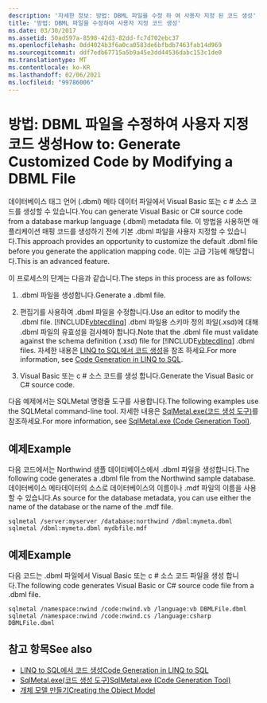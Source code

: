 ```yaml
---
description: '자세한 정보: 방법: DBML 파일을 수정 하 여 사용자 지정 된 코드 생성'
title: '방법: DBML 파일을 수정하여 사용자 지정 코드 생성'
ms.date: 03/30/2017
ms.assetid: 50ad597a-8598-42d3-82dd-fc7d702ebc37
ms.openlocfilehash: 0dd4024b3f6a0ca0583de6bfbdb7463fab14d969
ms.sourcegitcommit: ddf7edb67715a5b9a45e3dd44536dabc153c1de0
ms.translationtype: MT
ms.contentlocale: ko-KR
ms.lasthandoff: 02/06/2021
ms.locfileid: "99786006"
---
```

# <a name="how-to-generate-customized-code-by-modifying-a-dbml-file"></a><span data-ttu-id="87b5d-103">방법: DBML 파일을 수정하여 사용자 지정 코드 생성</span><span class="sxs-lookup"><span data-stu-id="87b5d-103">How to: Generate Customized Code by Modifying a DBML File</span></span>

<span data-ttu-id="87b5d-104">데이터베이스 태그 언어 (.dbml) 메타 데이터 파일에서 Visual Basic 또는 c # 소스 코드를 생성할 수 있습니다.</span><span class="sxs-lookup"><span data-stu-id="87b5d-104">You can generate Visual Basic or C# source code from a database markup language (.dbml) metadata file.</span></span> <span data-ttu-id="87b5d-105">이 방법을 사용하면 애플리케이션 매핑 코드를 생성하기 전에 기본 .dbml 파일을 사용자 지정할 수 있습니다.</span><span class="sxs-lookup"><span data-stu-id="87b5d-105">This approach provides an opportunity to customize the default .dbml file before you generate the application mapping code.</span></span> <span data-ttu-id="87b5d-106">이는 고급 기능에 해당합니다.</span><span class="sxs-lookup"><span data-stu-id="87b5d-106">This is an advanced feature.</span></span>  
  
 <span data-ttu-id="87b5d-107">이 프로세스의 단계는 다음과 같습니다.</span><span class="sxs-lookup"><span data-stu-id="87b5d-107">The steps in this process are as follows:</span></span>  
  
1. <span data-ttu-id="87b5d-108">.dbml 파일을 생성합니다.</span><span class="sxs-lookup"><span data-stu-id="87b5d-108">Generate a .dbml file.</span></span>  
  
2. <span data-ttu-id="87b5d-109">편집기를 사용하여 .dbml 파일을 수정합니다.</span><span class="sxs-lookup"><span data-stu-id="87b5d-109">Use an editor to modify the .dbml file.</span></span> <span data-ttu-id="87b5d-110">[!INCLUDE[vbtecdlinq](../../../../../../includes/vbtecdlinq-md.md)] .dbml 파일용 스키마 정의 파일(.xsd)에 대해 .dbml 파일의 유효성을 검사해야 합니다.</span><span class="sxs-lookup"><span data-stu-id="87b5d-110">Note that the .dbml file must validate against the schema definition (.xsd) file for [!INCLUDE[vbtecdlinq](../../../../../../includes/vbtecdlinq-md.md)] .dbml files.</span></span> <span data-ttu-id="87b5d-111">자세한 내용은 [LINQ to SQL에서 코드 생성](code-generation-in-linq-to-sql.md)을 참조 하세요.</span><span class="sxs-lookup"><span data-stu-id="87b5d-111">For more information, see [Code Generation in LINQ to SQL](code-generation-in-linq-to-sql.md).</span></span>  
  
3. <span data-ttu-id="87b5d-112">Visual Basic 또는 c # 소스 코드를 생성 합니다.</span><span class="sxs-lookup"><span data-stu-id="87b5d-112">Generate the Visual Basic or C# source code.</span></span>  
  
 <span data-ttu-id="87b5d-113">다음 예제에서는 SQLMetal 명령줄 도구를 사용합니다.</span><span class="sxs-lookup"><span data-stu-id="87b5d-113">The following examples use the SQLMetal command-line tool.</span></span> <span data-ttu-id="87b5d-114">자세한 내용은 [SqlMetal.exe(코드 생성 도구)](../../../../tools/sqlmetal-exe-code-generation-tool.md)를 참조하세요.</span><span class="sxs-lookup"><span data-stu-id="87b5d-114">For more information, see [SqlMetal.exe (Code Generation Tool)](../../../../tools/sqlmetal-exe-code-generation-tool.md).</span></span>  
  
## <a name="example"></a><span data-ttu-id="87b5d-115">예제</span><span class="sxs-lookup"><span data-stu-id="87b5d-115">Example</span></span>  

 <span data-ttu-id="87b5d-116">다음 코드에서는 Northwind 샘플 데이터베이스에서 .dbml 파일을 생성합니다.</span><span class="sxs-lookup"><span data-stu-id="87b5d-116">The following code generates a .dbml file from the Northwind sample database.</span></span> <span data-ttu-id="87b5d-117">데이터베이스 메타데이터의 소스로 데이터베이스의 이름이나 .mdf 파일의 이름을 사용할 수 있습니다.</span><span class="sxs-lookup"><span data-stu-id="87b5d-117">As source for the database metadata, you can use either the name of the database or the name of the .mdf file.</span></span>  
  
```console  
sqlmetal /server:myserver /database:northwind /dbml:mymeta.dbml  
sqlmetal /dbml:mymeta.dbml mydbfile.mdf  
```  
  
## <a name="example"></a><span data-ttu-id="87b5d-118">예제</span><span class="sxs-lookup"><span data-stu-id="87b5d-118">Example</span></span>  

 <span data-ttu-id="87b5d-119">다음 코드는 .dbml 파일에서 Visual Basic 또는 c # 소스 코드 파일을 생성 합니다.</span><span class="sxs-lookup"><span data-stu-id="87b5d-119">The following code generates Visual Basic or C# source code file from a .dbml file.</span></span>  
  
```console
sqlmetal /namespace:nwind /code:nwind.vb /language:vb DBMLFile.dbml  
sqlmetal /namespace:nwind /code:nwind.cs /language:csharp DBMLFile.dbml  
```  
  
## <a name="see-also"></a><span data-ttu-id="87b5d-120">참고 항목</span><span class="sxs-lookup"><span data-stu-id="87b5d-120">See also</span></span>

- [<span data-ttu-id="87b5d-121">LINQ to SQL에서 코드 생성</span><span class="sxs-lookup"><span data-stu-id="87b5d-121">Code Generation in LINQ to SQL</span></span>](code-generation-in-linq-to-sql.md)
- [<span data-ttu-id="87b5d-122">SqlMetal.exe(코드 생성 도구)</span><span class="sxs-lookup"><span data-stu-id="87b5d-122">SqlMetal.exe (Code Generation Tool)</span></span>](../../../../tools/sqlmetal-exe-code-generation-tool.md)
- [<span data-ttu-id="87b5d-123">개체 모델 만들기</span><span class="sxs-lookup"><span data-stu-id="87b5d-123">Creating the Object Model</span></span>](creating-the-object-model.md)
